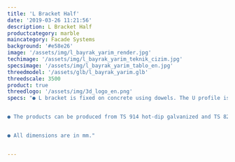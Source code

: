 ```yaml
---
title: 'L Bracket Half'
date: '2019-03-26 11:21:56'
description: L Bracket Half
productcategory: marble
maincategory: Facade Systems
background: '#e58e26'
image: '/assets/img/l_bayrak_yarim_render.jpg'
techimage: '/assets/img/l_bayrak_yarim_teknik_cizim.jpg'
specsimage: '/assets/img/l_bayrak_yarim_tablo_en.jpg'
threedmodel: '/assets/glb/l_bayrak_yarim.glb'
threedscale: 3500
product: true
threedlogo: '/assets/img/3d_logo_en.png'
specs: "● L bracket is fixed on concrete using dowels. The U profile is mounted on the L bracket with the help of nuts, bolts and washers.


● The products can be produced from TS 914 hot-dip galvanized and TS 822 pregalvanized upon request.


● All dimensions are in mm."


---
```

